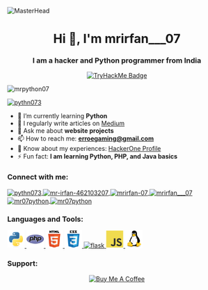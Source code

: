 ![MasterHead](https://t3.ftcdn.net/jpg/05/00/17/44/240_F_500174431_O5euXSmpriL6EWcI7se1siHrkNPJ9Z9i.jpg)

<h1 align="center">Hi 👋, I'm mrirfan___07</h1>
<h3 align="center">I am a hacker and Python programmer from India</h3>

<p align="center">
  <a href="https://tryhackme.com/p/1288594">
    <img src="https://tryhackme.com/api/v2/badges/public-profile?userPublicId=1288594" alt="TryHackMe Badge" />
  </a>
</p>

<p align="left">
  <img src="https://komarev.com/ghpvc/?username=mrirfan07&label=Profile%20views&color=0e75b6&style=flat" alt="mrpython07" />
</p>

<p align="left">
  <a href="https://twitter.com/pythn073" target="blank">
    <img src="https://img.shields.io/twitter/follow/pythn073?logo=twitter&style=for-the-badge" alt="pythn073" />
  </a>
</p>

- 🌱 I’m currently learning **Python**  
- 📝 I regularly write articles on [Medium](https://medium.com/@mr07python/)  
- 💬 Ask me about **website projects**  
- 📫 How to reach me: **erroegaming@gmail.com**  
- 📄 Know about my experiences: [HackerOne Profile](https://hackerone.com/mrirfan__07)  
- ⚡ Fun fact: **I am learning Python, PHP, and Java basics**

### Connect with me:
<p align="left">
  <a href="https://twitter.com/pythn073" target="blank">
    <img align="center" src="https://raw.githubusercontent.com/rahuldkjain/github-profile-readme-generator/master/src/images/icons/Social/twitter.svg" alt="pythn073" height="30" width="40" />
  </a>
  <a href="https://linkedin.com/in/mr-irfan-462103207" target="blank">
    <img align="center" src="https://raw.githubusercontent.com/rahuldkjain/github-profile-readme-generator/master/src/images/icons/Social/linked-in-alt.svg" alt="mr-irfan-462103207" height="30" width="40" />
  </a>
  <a href="https://stackoverflow.com/users/18143503/mrirfan-07" target="blank">
    <img align="center" src="https://raw.githubusercontent.com/rahuldkjain/github-profile-readme-generator/master/src/images/icons/Social/stack-overflow.svg" alt="mrirfan-07" height="30" width="40" />
  </a>
  <a href="https://instagram.com/mrirfan___07" target="blank">
    <img align="center" src="https://raw.githubusercontent.com/rahuldkjain/github-profile-readme-generator/master/src/images/icons/Social/instagram.svg" alt="mrirfan___07" height="30" width="40" />
  </a>
  <a href="https://medium.com/mr07python" target="blank">
    <img align="center" src="https://raw.githubusercontent.com/rahuldkjain/github-profile-readme-generator/master/src/images/icons/Social/medium.svg" alt="mr07python" height="30" width="40" />
  </a>
  <a href="https://auth.geeksforgeeks.org/user/mr07python" target="blank">
    <img align="center" src="https://raw.githubusercontent.com/rahuldkjain/github-profile-readme-generator/master/src/images/icons/Social/geeks-for-geeks.svg" alt="mr07python" height="30" width="40" />
  </a>
</p>

### Languages and Tools:
<p align="left">
  <a href="https://www.python.org" target="_blank" rel="noreferrer">
    <img src="https://raw.githubusercontent.com/devicons/devicon/master/icons/python/python-original.svg" alt="python" width="40" height="40"/>
  </a>
  <a href="https://www.php.net" target="_blank" rel="noreferrer">
    <img src="https://raw.githubusercontent.com/devicons/devicon/master/icons/php/php-original.svg" alt="php" width="40" height="40"/>
  </a>
  <a href="https://www.w3.org/html/" target="_blank" rel="noreferrer">
    <img src="https://raw.githubusercontent.com/devicons/devicon/master/icons/html5/html5-original-wordmark.svg" alt="html5" width="40" height="40"/>
  </a>
  <a href="https://www.w3schools.com/css/" target="_blank" rel="noreferrer">
    <img src="https://raw.githubusercontent.com/devicons/devicon/master/icons/css3/css3-original-wordmark.svg" alt="css3" width="40" height="40"/>
  </a>
  <a href="https://flask.palletsprojects.com/" target="_blank" rel="noreferrer">
    <img src="https://www.vectorlogo.zone/logos/pocoo_flask/pocoo_flask-icon.svg" alt="flask" width="40" height="40"/>
  </a>
  <a href="https://developer.mozilla.org/en-US/docs/Web/JavaScript" target="_blank" rel="noreferrer">
    <img src="https://raw.githubusercontent.com/devicons/devicon/master/icons/javascript/javascript-original.svg" alt="javascript" width="40" height="40"/>
  </a>
  <a href="https://www.linux.org/" target="_blank" rel="noreferrer">
    <img src="https://raw.githubusercontent.com/devicons/devicon/master/icons/linux/linux-original.svg" alt="linux" width="40" height="40"/>
  </a>
</p>

### Support:
<p align="center">
  <a href="https://www.buymeacoffee.com/mrirfan">
    <img src="https://cdn.buymeacoffee.com/buttons/v2/default-yellow.png" height="50" width="210" alt="Buy Me A Coffee" />
  </a>
</p>

